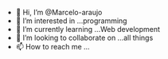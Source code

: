 - 👋 Hi, I’m @Marcelo-araujo
- 👀 I’m interested in ...programming 
- 🌱 I’m currently learning ...Web development
- 💞️ I’m looking to collaborate on ...all things 
- 📫 How to reach me ...

<!---
Marcelo-araujo/Marcelo-araujo is a ✨ special ✨ repository because its `README.md` (this file) appears on your GitHub profile.
You can click the Preview link to take a look at your changes.
--->
